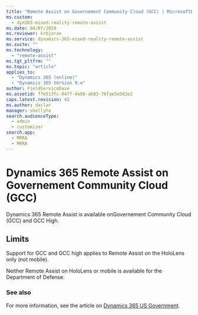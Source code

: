 ```yaml
---
title: "Remote Assist on Governement Community Cloud (GCC) | MicrosoftDocs"
ms.custom: 
  - dyn365-mixed-reality-remote-assist
ms.date: 04/07/2020
ms.reviewer: krbjoran
ms.service: dynamics-365-mixed-reality-remote-assist
ms.suite: ""
ms.technology: 
  - "remote-assist"
ms.tgt_pltfrm: ""
ms.topic: "article"
applies_to: 
  - "Dynamics 365 (online)"
  - "Dynamics 365 Version 9.x"
author: FieldServiceDave
ms.assetid: f7e513fc-047f-4a88-ab83-76fae5e583e2
caps.latest.revision: 42
ms.author: daclar
manager: shellyha
search.audienceType: 
  - admin
  - customizer
search.app: 
  - MRRA
  - MRRA
---
```


# Dynamics 365 Remote Assist on Governement Community Cloud (GCC)

Dynamics 365 Remote Assist is available onGovernement Community Cloud (GCC) and GCC High. 

## Limits

Support for GCC and GCC high applies to Remote Assist on the HoloLens only (not mobile).

Neither Remote Assist on HoloLens or mobile is available for the Department of Defense.


### See also

For more information, see the article on [Dynamics 365 US Government](https://docs.microsoft.com/power-platform/admin/microsoft-dynamics-365-government).

